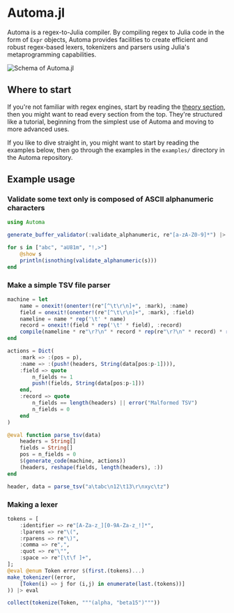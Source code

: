 # Automa.jl
Automa is a regex-to-Julia compiler.
By compiling regex to Julia code in the form of `Expr` objects,
Automa provides facilities to create efficient and robust regex-based lexers, tokenizers and parsers using Julia's metaprogramming capabilities. 

![Schema of Automa.jl](/figure/Automa.png)

## Where to start
If you're not familiar with regex engines, start by reading the [theory section](theory.md),
then you might want to read every section from the top.
They're structured like a tutorial, beginning from the simplest use of Automa and moving to more advanced uses.

If you like to dive straight in, you might want to start by reading the examples below, then go through the examples in the `examples/` directory in the Automa repository.

## Example usage
### Validate some text only is composed of ASCII alphanumeric characters
```julia
using Automa

generate_buffer_validator(:validate_alphanumeric, re"[a-zA-Z0-9]*") |> eval

for s in ["abc", "aU81m", "!,>"]
    @show s
    println(isnothing(validate_alphanumeric(s)))
end
```

### Make a simple TSV file parser
```julia
machine = let
    name = onexit!(onenter!(re"[^\t\r\n]+", :mark), :name)
    field = onexit!(onenter!(re"[^\t\r\n]+", :mark), :field)
    nameline = name * rep('\t' * name)
    record = onexit!(field * rep('\t' * field), :record)
    compile(nameline * re"\r?\n" * record * rep(re"\r?\n" * record) * rep(re"\r?\n"))
end

actions = Dict(
    :mark => :(pos = p),
    :name => :(push!(headers, String(data[pos:p-1]))),
    :field => quote
        n_fields += 1
        push!(fields, String(data[pos:p-1]))
    end,
    :record => quote
        n_fields == length(headers) || error("Malformed TSV")
        n_fields = 0
    end
)

@eval function parse_tsv(data)
    headers = String[]
    fields = String[]
    pos = n_fields = 0
    $(generate_code(machine, actions))
    (headers, reshape(fields, length(headers), :))
end

header, data = parse_tsv("a\tabc\n12\t13\r\nxyc\tz")
```

### Making a lexer
```julia
tokens = [
    :identifier => re"[A-Za-z_][0-9A-Za-z_!]*",
    :lparens => re"\(",
    :rparens => re"\)",
    :comma => re",",
    :quot => re"\"",
    :space => re"[\t\f ]+",
];
@eval @enum Token error $(first.(tokens)...)
make_tokenizer((error, 
    [Token(i) => j for (i,j) in enumerate(last.(tokens))]
)) |> eval

collect(tokenize(Token, """(alpha, "beta15")"""))
```